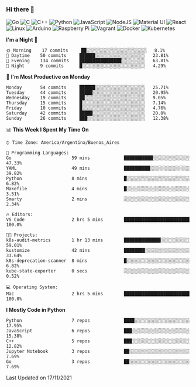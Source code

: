 ### Hi there 👋

![Go](https://img.shields.io/badge/go-%2300ADD8.svg?style=for-the-badge&logo=go&logoColor=white)
![C](https://img.shields.io/badge/c-%2300599C.svg?style=for-the-badge&logo=c&logoColor=white)
![C++](https://img.shields.io/badge/c++-%2300599C.svg?style=for-the-badge&logo=c%2B%2B&logoColor=white)
![Python](https://img.shields.io/badge/python-3670A0?style=for-the-badge&logo=python&logoColor=ffdd54)
![JavaScript](https://img.shields.io/badge/javascript-%23323330.svg?style=for-the-badge&logo=javascript&logoColor=%23F7DF1E)
![NodeJS](https://img.shields.io/badge/node.js-6DA55F?style=for-the-badge&logo=node.js&logoColor=white)
![Material UI](https://img.shields.io/badge/materialui-%230081CB.svg?style=for-the-badge&logo=material-ui&logoColor=white)
![React](https://img.shields.io/badge/react-%2320232a.svg?style=for-the-badge&logo=react&logoColor=%2361DAFB)
![Linux](https://img.shields.io/badge/Linux-FCC624?style=for-the-badge&logo=linux&logoColor=black)
![Arduino](https://img.shields.io/badge/-Arduino-00979D?style=for-the-badge&logo=Arduino&logoColor=white)
![Raspberry Pi](https://img.shields.io/badge/-RaspberryPi-C51A4A?style=for-the-badge&logo=Raspberry-Pi)
![Vagrant](https://img.shields.io/badge/vagrant-%231563FF.svg?style=for-the-badge&logo=vagrant&logoColor=white)
![Docker](https://img.shields.io/badge/docker-%230db7ed.svg?style=for-the-badge&logo=docker&logoColor=white)
![Kubernetes](https://img.shields.io/badge/kubernetes-%23326ce5.svg?style=for-the-badge&logo=kubernetes&logoColor=white)

<!-- ![Jupyter Notebook](https://img.shields.io/badge/jupyter-%23FA0F00.svg?style=for-the-badge&logo=jupyter&logoColor=white) -->
<!-- ![Java](https://img.shields.io/badge/java-%23ED8B00.svg?style=for-the-badge&logo=java&logoColor=white) -->
<!-- ![Git](https://img.shields.io/badge/git-%23F05033.svg?style=for-the-badge&logo=git&logoColor=white) -->

<!--START_SECTION:waka-->
**I'm a Night 🦉** 

```text
🌞 Morning    17 commits     ██░░░░░░░░░░░░░░░░░░░░░░░   8.1% 
🌆 Daytime    50 commits     ██████░░░░░░░░░░░░░░░░░░░   23.81% 
🌃 Evening    134 commits    ████████████████░░░░░░░░░   63.81% 
🌙 Night      9 commits      █░░░░░░░░░░░░░░░░░░░░░░░░   4.29%

```
📅 **I'm Most Productive on Monday** 

```text
Monday       54 commits     ██████░░░░░░░░░░░░░░░░░░░   25.71% 
Tuesday      44 commits     █████░░░░░░░░░░░░░░░░░░░░   20.95% 
Wednesday    19 commits     ██░░░░░░░░░░░░░░░░░░░░░░░   9.05% 
Thursday     15 commits     █░░░░░░░░░░░░░░░░░░░░░░░░   7.14% 
Friday       10 commits     █░░░░░░░░░░░░░░░░░░░░░░░░   4.76% 
Saturday     42 commits     █████░░░░░░░░░░░░░░░░░░░░   20.0% 
Sunday       26 commits     ███░░░░░░░░░░░░░░░░░░░░░░   12.38%

```


📊 **This Week I Spent My Time On** 

```text
⌚︎ Time Zone: America/Argentina/Buenos_Aires

💬 Programming Languages: 
Go                       59 mins             ███████████░░░░░░░░░░░░░░   47.33% 
YAML                     49 mins             ██████████░░░░░░░░░░░░░░░   39.82% 
Python                   8 mins              █░░░░░░░░░░░░░░░░░░░░░░░░   6.82% 
Makefile                 4 mins              █░░░░░░░░░░░░░░░░░░░░░░░░   3.51% 
Smarty                   2 mins              ░░░░░░░░░░░░░░░░░░░░░░░░░   2.34%

🔥 Editors: 
VS Code                  2 hrs 5 mins        █████████████████████████   100.0%

🐱‍💻 Projects: 
k8s-audit-metrics        1 hr 13 mins        ██████████████░░░░░░░░░░░   59.01% 
kustomize                42 mins             ████████░░░░░░░░░░░░░░░░░   33.64% 
k8s-deprecation-scanner  8 mins              █░░░░░░░░░░░░░░░░░░░░░░░░   6.82% 
kube-state-exporter      0 secs              ░░░░░░░░░░░░░░░░░░░░░░░░░   0.52%

💻 Operating System: 
Mac                      2 hrs 5 mins        █████████████████████████   100.0%

```

**I Mostly Code in Python** 

```text
Python                   7 repos             ████░░░░░░░░░░░░░░░░░░░░░   17.95% 
JavaScript               6 repos             ███░░░░░░░░░░░░░░░░░░░░░░   15.38% 
C++                      5 repos             ███░░░░░░░░░░░░░░░░░░░░░░   12.82% 
Jupyter Notebook         3 repos             ██░░░░░░░░░░░░░░░░░░░░░░░   7.69% 
Go                       3 repos             ██░░░░░░░░░░░░░░░░░░░░░░░   7.69%

```



 Last Updated on 17/11/2021
<!--END_SECTION:waka-->

<!--
**aibarbetta/aibarbetta** is a ✨ _special_ ✨ repository because its `README.md` (this file) appears on your GitHub profile.

Here are some ideas to get you started:

- 🔭 I’m currently working on ...
- 🌱 I’m currently learning ...
- 👯 I’m looking to collaborate on ...
- 🤔 I’m looking for help with ...
- 💬 Ask me about ...
- 📫 How to reach me: ...
- 😄 Pronouns: ...
- ⚡ Fun fact: ...
-->

